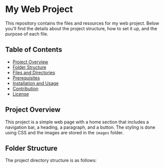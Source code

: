 # My Web Project

This repository contains the files and resources for my web project. Below you'll find the details about the project structure, how to set it up, and the purpose of each file.

## Table of Contents

- [Project Overview](#project-overview)
- [Folder Structure](#folder-structure)
- [Files and Directories](#files-and-directories)
- [Prerequisites](#prerequisites)
- [Installation and Usage](#installation-and-usage)
- [Contribution](#contribution)
- [License](#license)

## Project Overview

This project is a simple web page with a home section that includes a navigation bar, a heading, a paragraph, and a button. The styling is done using CSS and the images are stored in the `images` folder.

## Folder Structure

The project directory structure is as follows:

